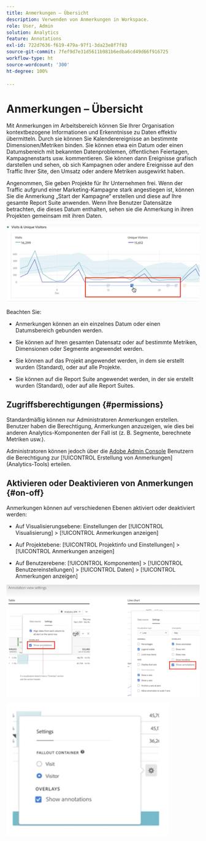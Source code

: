 ```yaml
---
title: Anmerkungen – Übersicht
description: Verwenden von Anmerkungen in Workspace.
role: User, Admin
solution: Analytics
feature: Annotations
exl-id: 722d7636-f619-479a-97f1-3da23e8f7f83
source-git-commit: 7fef9d7e31d5611b981b6edba6cd49d66f916725
workflow-type: ht
source-wordcount: '300'
ht-degree: 100%

---
```


# Anmerkungen – Übersicht

Mit Anmerkungen im Arbeitsbereich können Sie Ihrer Organisation kontextbezogene Informationen und Erkenntnisse zu Daten effektiv übermitteln. Durch sie können Sie Kalenderereignisse an bestimmte Dimensionen/Metriken binden. Sie können etwa ein Datum oder einen Datumsbereich mit bekannten Datenproblemen, öffentlichen Feiertagen, Kampagnenstarts usw. kommentieren. Sie können dann Ereignisse grafisch darstellen und sehen, ob sich Kampagnen oder andere Ereignisse auf den Traffic Ihrer Site, den Umsatz oder andere Metriken ausgewirkt haben.

Angenommen, Sie geben Projekte für Ihr Unternehmen frei. Wenn der Traffic aufgrund einer Marketing-Kampagne stark angestiegen ist, können Sie die Anmerkung „Start der Kampagne“ erstellen und diese auf Ihre gesamte Report Suite anwenden. Wenn Ihre Benutzer Datensätze betrachten, die dieses Datum enthalten, sehen sie die Anmerkung in ihren Projekten gemeinsam mit ihren Daten.

![](assets/multi-day.png)

Beachten Sie:

* Anmerkungen können an ein einzelnes Datum oder einen Datumsbereich gebunden werden.

* Sie können auf Ihren gesamten Datensatz oder auf bestimmte Metriken, Dimensionen oder Segmente angewendet werden.

* Sie können auf das Projekt angewendet werden, in dem sie erstellt wurden (Standard), oder auf alle Projekte.

* Sie können auf die Report Suite angewendet werden, in der sie erstellt wurden (Standard), oder auf alle Report Suites.

## Zugriffsberechtigungen {#permissions}

Standardmäßig können nur Administratoren Anmerkungen erstellen. Benutzer haben die Berechtigung, Anmerkungen anzuzeigen, wie dies bei anderen Analytics-Komponenten der Fall ist (z. B. Segmente, berechnete Metriken usw.).

Administratoren können jedoch über die [Adobe Admin Console](https://experienceleague.adobe.com/docs/analytics/admin/admin-console/permissions/analytics-tools.html?lang=de) Benutzern die Berechtigung zur [!UICONTROL Erstellung von Anmerkungen] (Analytics-Tools) erteilen.

## Aktivieren oder Deaktivieren von Anmerkungen {#on-off}

Anmerkungen können auf verschiedenen Ebenen aktiviert oder deaktiviert werden:

* Auf Visualisierungsebene: Einstellungen der [!UICONTROL Visualisierung] > [!UICONTROL Anmerkungen anzeigen]

* Auf Projektebene: [!UICONTROL Projektinfo und Einstellungen] > [!UICONTROL Anmerkungen anzeigen]

* Auf Benutzerebene: [!UICONTROL Komponenten] > [!UICONTROL Benutzereinstellungen] > [!UICONTROL Daten] > [!UICONTROL Anmerkungen anzeigen]

![](assets/show-ann.png)

![](assets/show-ann2.png)
